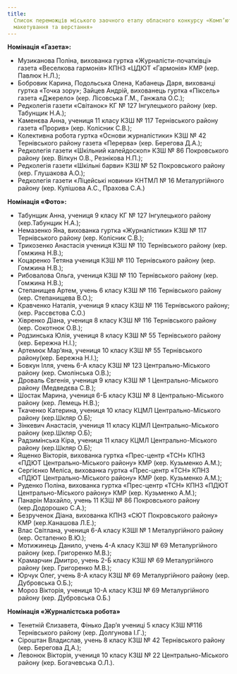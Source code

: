 ```yaml
---
title:
  Список переможців міського заочного етапу обласного конкурсу «Комп’ютерного
  макетування та верстання»
---
```


**Номінація «Газета»:**

- Музиканова Поліна, вихованка гуртка «Журналісти-початківці» газета «Веселкова гармонія» КПНЗ «ЦДЮТ «Гармонія» КМР (кер. Павлюк Н.Л.);
- Бобровик Карина, Подольська Олена, Кабанець Даря, вихованці гуртка «Точка зору»; Зайцев Андрій, вихованець гуртка «Піксель» газета «Джерело» (кер. Лісовська Г.М., Ганжала О.С.);
- Редколегія газети «Світанок» КГ № 127 Інгулецького району (кер. Табунщик Н.А.);
- Каменєва Анна, учениця 11 класу КЗШ № 117 Тернівського району газета «Прорив» (кер. Колісник С.В.);
- Колективна робота гуртка «Основи журналістики» КЗШ № 42 Тернівського району газета «Перерва» (кер. Берегова Д.А.);
- Редколегія газети «Шкільний калейдоскоп» КЗШ № 86 Покровського району (кер. Вілкун О.В., Резнікова Н.П.);
- Редколегія газети «Шкільні барви» КЗШ № 52 Покровського району (кер. Глушакова А.О.);
- Редколегія газети «Ліцейські новини» КНТМЛ № 16 Металургійного району (кер. Кулішова А.С., Прахова С.А.)

**Номінація «Фото»:**

- Табунщик Анна, учениця 9 класу КГ № 127 Інгулецького району (кер.Табунщик Н.А.);
- Немазенко Яна, вихованка гуртка «Журналістики» КЗШ № 117 Тернівського району (кер. Колісник С.В.);
- Трикозенко Анастасія учениця КЗШ № 110 Тернівського району (кер. Гомжина Н.В.);
- Коцаренко Тетяна учениця КЗШ № 110 Тернівського району (кер. Гомжина Н.В.);
- Рибовалова Ольга, учениця КЗШ № 110 Тернівського району (кер. Гомжина Н.В.);
- Степанищев Артем, учень 6 класу КЗШ № 116 Тернівського району (кер. Степанищева В.О.);
- Кравченко Наталія, учениця 9 класу КЗШ № 116 Тернівського району; (кер. Рассвєтова С.О.)
- Хівренко Діана, учениця 8 класу КЗШ № 116 Тернівського району (кер. Сокотнюк О.В.);
- Родзинська Юлія, учениця 8 класу КЗШ № 55 Тернівського району (кер. Бережна Н.І.);
- Артемюк Мар’яна, учениця 10 класу КЗШ № 55 Тернівського району(кер. Бережна Н.І.);
- Бовкун Ілля, учень 6-А класу КЗШ № 123 Центрально-Міського району (кер. Смолінська О.В.);
- Дроваль Євгенія, учениця 9 класу КЗШ № 1 Центрально-Міського району (Медведєва С.В.);
- Шостак Марина, учениця 6-Б класу КЗШ № 8 Центрально-Міського району (кер. Лемець Н.В.);
- Ткаченко Катерина, учениця 10 класу КЦМЛ Центрально-Міського району (кер.Шкляр О.Б);
- Зінкевич Анастасія, учениця 11 класу КЦМЛ Центрально-Міського району (кер.Шкляр О.Б);
- Радзимінська Кіра, учениця 11 класу КЦМЛ Центрально-Міського району (кер.Шкляр О.Б);
- Ященко Вікторія, вихованка гуртка «Прес-центр «ТСН» КПНЗ «ПДЮТ Центрально-Міського району» КМР (кер. Кузьменко А.М.);
- Сергієнко Меліса, вихованка гуртка «Прес-центр «ТСН» КПНЗ «ПДЮТ Центрально-Міського району» КМР (кер. Кузьменко А.М.);
- Руденко Поліна, вихованка гуртка «Прес-центр «ТСН» КПНЗ «ПДЮТ Центрально-Міського району» КМР (кер. Кузьменко А.М.);
- Панарін Махайло, учень 11 КЗШ № 86 Покровського району (кер.Додорошко С.А.);
- Безрученок Діана, вихованка КПНЗ «СЮТ Покровського району» КМР (кер.Канашова Л.Е.);
- Влас Світлана, учениця 6-А класу КЗШІ № 1 Металургійного району (кер. Остапенко В.Ю.);
- Мотижинець Данило, учень 4-А класу КЗШ № 69 Металургійного району (кер. Григоренко М.В.);
- Крамарчин Дмитро, учень 2-Б класу КЗШ № 69 Металургійного району (кер. Григоренко М.В.);
- Юрчук Олег, учень 8-А класу КЗШ № 69 Металургійного району (кер. Дубровська О.Б.);
- Мороз Вікторія, учениця 10-А класу КЗШ № 69 Металургійного району (кер. Дубровська О.Б.)

**Номінація «Журналістська робота»**

- Тенетній Єлизавета, Фінько Дар’я учениці 5 класу КЗШ №116 Тернівського району (кер. Долгунова І.Г.);
- Сіроштан Владислав, учень 8 класу КЗШ № 42 Тернівського району (кер. Берегова Д,А.);
- Левонюк Вікторія, учениця 10 класу КЗШ № 22 Центрально-Міського району (кер. Богачевська О.Л.).

